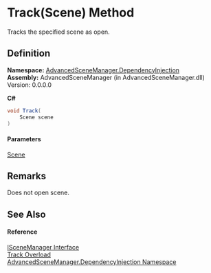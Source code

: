 # Track(Scene) Method

Tracks the specified scene as open.

## Definition

**Namespace:** [AdvancedSceneManager.DependencyInjection](N_AdvancedSceneManager_DependencyInjection.md)\
**Assembly:** AdvancedSceneManager (in AdvancedSceneManager.dll) Version: 0.0.0.0

**C#**

```c#
void Track(
	Scene scene
)
```

#### Parameters

&#x20; [Scene](T_AdvancedSceneManager_Models_Scene.md)&#x20;

## Remarks

Does not open scene.

## See Also

#### Reference

[ISceneManager Interface](T_AdvancedSceneManager_DependencyInjection_ISceneManager.md)\
[Track Overload](Overload_AdvancedSceneManager_DependencyInjection_ISceneManager_Track.md)\
[AdvancedSceneManager.DependencyInjection Namespace](N_AdvancedSceneManager_DependencyInjection.md)
